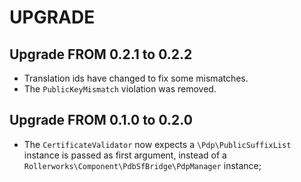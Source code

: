 UPGRADE
=======


## Upgrade FROM 0.2.1 to 0.2.2

* Translation ids have changed to fix some mismatches.
* The `PublicKeyMismatch` violation was removed.

## Upgrade FROM 0.1.0 to 0.2.0

* The `CertificateValidator` now expects a `\Pdp\PublicSuffixList` instance 
  is passed as first argument, instead of a 
  `Rollerworks\Component\PdbSfBridge\PdpManager` instance;
